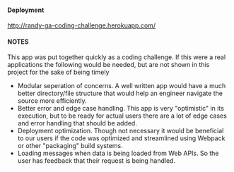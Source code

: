 #### Deployment

http://randy-ga-coding-challenge.herokuapp.com/

#### NOTES

This app was put together quickly as a coding challenge.  If this were a real applications the following would be needed, but are not shown in this project for the sake of being timely
- Modular seperation of concerns.  A well written app would have a much better directory/file structure that would help an engineer navigate the source more efficiently.
- Better error and edge case handling.  This app is very "optimistic" in its execution, but to be ready for actual users there are a lot of edge cases and error handling that should be added.
- Deployment optimization.  Though not necessary it would be beneficial to our users if the code was optimized and streamlined using Webpack or other "packaging" build systems.
- Loading messages when data is being loaded from Web APIs. So the user has feedback that their request is being handled.
